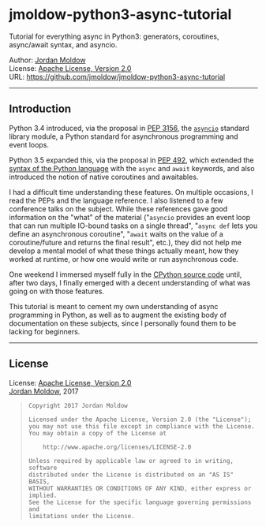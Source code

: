 # jmoldow-python3-async-tutorial
Tutorial for everything async in Python3: generators, coroutines, async/await syntax, and asyncio.

Author: [Jordan Moldow][]  
License: [Apache License, Version 2.0][Apache License]  
URL: <https://github.com/jmoldow/jmoldow-python3-async-tutorial>

[Jordan Moldow]: <https://github.com/jmoldow> "Jordan Moldow"
[Apache License]: <http://www.apache.org/licenses/LICENSE-2.0> "Apache License, Version 2.0"

---------------------------------------

## Introduction

Python 3.4 introduced, via the proposal in [PEP 3156][], the
[``asyncio``][asyncio docs] standard library module, a Python standard for
asynchronous programming and event loops.

Python 3.5 expanded this, via the proposal in [PEP 492][], which extended the
[syntax of the Python language][Python language data model reference] with the
``async`` and ``await`` keywords, and also introduced the notion of native
coroutines and awaitables.

I had a difficult time understanding these features. On multiple occasions, I
read the PEPs and the language reference. I also listened to a few conference
talks on the subject. While these references gave good information on the
"what" of the material ("``asyncio`` provides an event loop that can run
multiple IO-bound tasks on a single thread", "``async def`` lets you define an
asynchronous coroutine", "``await`` waits on the value of a coroutine/future
and returns the final result", etc.), they did not help me develop a mental
model of what these things actually meant, how they worked at runtime, or how
one would write or run asynchronous code.

One weekend I immersed myself fully in the [CPython source code][] until, after
two days, I finally emerged with a decent understanding of what was going on
with those features.

This tutorial is meant to cement my own understanding of async programming in
Python, as well as to augment the existing body of documentation on these
subjects, since I personally found them to be lacking for beginners.

[PEP 3156]: <https://www.python.org/dev/peps/pep-3156/> 'PEP 3156 -- Asynchronous IO Support Rebooted: the "asyncio" Module'
[PEP 492]: <https://www.python.org/dev/peps/pep-0492/> 'PEP 492 -- Coroutines with async and await syntax'
[CPython source code]: <https://github.com/python/cpython> 'The source code of the C core reference implementation of Python'
[asyncio docs]: <https://docs.python.org/3.4/library/asyncio.html> 'asyncio - Asynchronous I/O, event loop, coroutines and tasks'
[Python language data model reference]: <https://docs.python.org/3.5/reference/datamodel.html> 'Python language data model reference'

---------------------------------------

## License

License: [Apache License, Version 2.0][Apache License]  
[Jordan Moldow][], 2017

>     Copyright 2017 Jordan Moldow
>
>     Licensed under the Apache License, Version 2.0 (the "License");
>     you may not use this file except in compliance with the License.
>     You may obtain a copy of the License at
>
>         http://www.apache.org/licenses/LICENSE-2.0
>
>     Unless required by applicable law or agreed to in writing, software
>     distributed under the License is distributed on an "AS IS" BASIS,
>     WITHOUT WARRANTIES OR CONDITIONS OF ANY KIND, either express or implied.
>     See the License for the specific language governing permissions and
>     limitations under the License.
